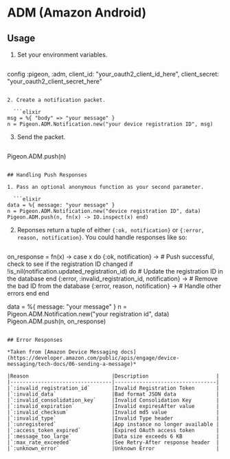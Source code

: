 # ADM (Amazon Android)

## Usage

1. Set your environment variables.

    ```elixir
  config :pigeon, :adm,
    client_id: "your_oauth2_client_id_here",
    client_secret: "your_oauth2_client_secret_here"
  ```

2. Create a notification packet.

    ```elixir
  msg = %{ "body" => "your message" }
  n = Pigeon.ADM.Notification.new("your device registration ID", msg)
  ```

3. Send the packet.

    ```elixir
  Pigeon.ADM.push(n)
  ```

## Handling Push Responses

1. Pass an optional anonymous function as your second parameter.

    ```elixir
  data = %{ message: "your message" }
  n = Pigeon.ADM.Notification.new("device registration ID", data)
  Pigeon.ADM.push(n, fn(x) -> IO.inspect(x) end)
  ```

2. Reponses return a tuple of either `{:ok, notification}` or `{:error, reason, notification}`. You could handle responses like so:

    ```elixir
  on_response = fn(x) ->
    case x do
      {:ok, notification} ->
        # Push successful, check to see if the registration ID changed
        if !is_nil(notification.updated_registration_id) do
          # Update the registration ID in the database
        end
      {:error, :invalid_registration_id, notification} ->
        # Remove the bad ID from the database
      {:error, reason, notification} ->
        # Handle other errors
    end
  end

  data = %{ message: "your message" }
  n = Pigeon.ADM.Notification.new("your registration id", data)
  Pigeon.ADM.push(n, on_response)
  ```

## Error Responses

*Taken from [Amazon Device Messaging docs](https://developer.amazon.com/public/apis/engage/device-messaging/tech-docs/06-sending-a-message)*

|Reason                           |Description                      |
|---------------------------------|---------------------------------|
|`:invalid_registration_id`       |Invalid Registration Token       |
|`:invalid_data`                  |Bad format JSON data             |
|`:invalid_consolidation_key`     |Invalid Consolidation Key        |
|`:invalid_expiration`            |Invalid expiresAfter value       |
|`:invalid_checksum`              |Invalid md5 value                |
|`:invalid_type`                  |Invalid Type header              |
|`:unregistered`                  |App instance no longer available |
|`:access_token_expired`          |Expired OAuth access token       |
|`:message_too_large`             |Data size exceeds 6 KB           |
|`:max_rate_exceeded`             |See Retry-After response header  |
|`:unknown_error`                 |Unknown Error                    |
